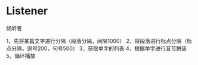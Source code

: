 # Listener

倾听者

1，先将某篇文字进行分隔（段落分隔，间隔1000） 
2，将段落进行标点分隔（标点分隔，逗号200，句号500） 
3，获取单字的列表 
4，根据单字进行音节拼装 
5，循环播放
